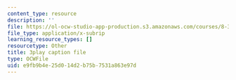 ```yaml
---
content_type: resource
description: ''
file: https://ol-ocw-studio-app-production.s3.amazonaws.com/courses/8-333-statistical-mechanics-i-statistical-mechanics-of-particles-fall-2013/e9fb9b4e25d014d2b75b7531a863e97d_Lt8FtWsq0q0.srt
file_type: application/x-subrip
learning_resource_types: []
resourcetype: Other
title: 3play caption file
type: OCWFile
uid: e9fb9b4e-25d0-14d2-b75b-7531a863e97d
---
```

